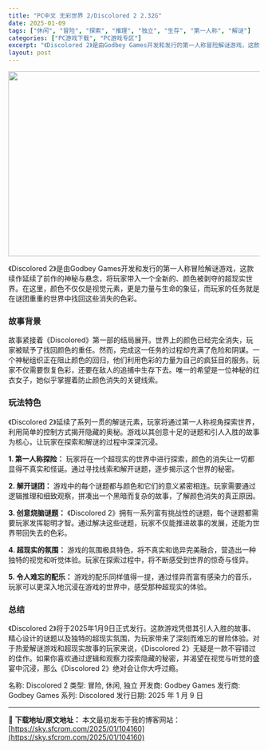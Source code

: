 ```yaml
---
title: "PC中文 无彩世界 2/Discolored 2 2.32G"
date: 2025-01-09
tags: ["休闲", "冒险", "探索", "推理", "独立", "生存", "第一人称", "解谜"]
categories: ["PC游戏下载", "PC游戏专区"]
excerpt: "《Discolored 2》是由Godbey Games开发和发行的第一人称冒险解谜游戏，这款续作延续了前作的神秘与悬念，将玩家带入一个全新的、颜色被剥夺的超现实世界。在这里，颜色不仅仅是视觉元素，更是力量与生命的象征，而玩家的任务就是在谜团重重的世界中找回这些消失的色彩。 故事背景 故事紧接着《D&hellip;"
layout: post
---
```


<img class="aligncenter size-full wp-image-104161" src="https://sky.sfcrom.com/wp-content/uploads/2025/01/2025010902201618.webp" alt="" width="660" height="370" />

《Discolored 2》是由Godbey Games开发和发行的第一人称冒险解谜游戏，这款续作延续了前作的神秘与悬念，将玩家带入一个全新的、颜色被剥夺的超现实世界。在这里，颜色不仅仅是视觉元素，更是力量与生命的象征，而玩家的任务就是在谜团重重的世界中找回这些消失的色彩。
<h3>故事背景</h3>
故事紧接着《Discolored》第一部的结局展开。世界上的颜色已经完全消失，玩家被赋予了找回颜色的重任。然而，完成这一任务的过程却充满了危险和阴谋。一个神秘组织正在阻止颜色的回归，他们利用色彩的力量为自己的疯狂目的服务。玩家不仅需要恢复色彩，还要在敌人的追捕中生存下去。唯一的希望是一位神秘的红衣女子，她似乎掌握着防止颜色消失的关键线索。
<h3>玩法特色</h3>
《Discolored 2》延续了系列一贯的解谜元素，玩家将通过第一人称视角探索世界，利用简单的控制方式揭开隐藏的奥秘。游戏以其创意十足的谜题和引人入胜的故事为核心，让玩家在探索和解谜的过程中深深沉浸。

<strong>1. 第一人称探险：</strong>
玩家将在一个超现实的世界中进行探索，颜色的消失让一切都显得不真实和怪诞。通过寻找线索和解开谜题，逐步揭示这个世界的秘密。

<strong>2. 解开谜团：</strong>
游戏中的每个谜题都与颜色和它们的意义紧密相连。玩家需要通过逻辑推理和细致观察，拼凑出一个黑暗而复杂的故事，了解颜色消失的真正原因。

<strong>3. 创意烧脑谜题：</strong>
《Discolored 2》拥有一系列富有挑战性的谜题，每个谜题都需要玩家发挥聪明才智。通过解决这些谜题，玩家不仅能推进故事的发展，还能为世界带回失去的色彩。

<strong>4. 超现实的氛围：</strong>
游戏的氛围极具特色，将不真实和诡异完美融合，营造出一种独特的视觉和听觉体验。玩家在探索过程中，将不断感受到世界的惊奇与怪异。

<strong>5. 令人难忘的配乐：</strong>
游戏的配乐同样值得一提，通过怪异而富有感染力的音乐，玩家可以更深入地沉浸在游戏的世界中，感受那种超现实的体验。
<h3>总结</h3>
《Discolored 2》将于2025年1月9日正式发行。这款游戏凭借其引人入胜的故事、精心设计的谜题以及独特的超现实氛围，为玩家带来了深刻而难忘的冒险体验。对于热爱解谜游戏和超现实故事的玩家来说，《Discolored 2》无疑是一款不容错过的佳作。如果你喜欢通过逻辑和观察力探索隐藏的秘密，并渴望在视觉与听觉的盛宴中沉浸，那么《Discolored 2》绝对会让你大呼过瘾。

名称: Discolored 2
类型: 冒险, 休闲, 独立
开发商: Godbey Games
发行商: Godbey Games
系列: Discolored
发行日期: 2025 年 1 月 9 日

---
📖 **下载地址/原文地址：** 本文最初发布于我的博客网站：[https://sky.sfcrom.com/2025/01/104160](https://sky.sfcrom.com/2025/01/104160)
